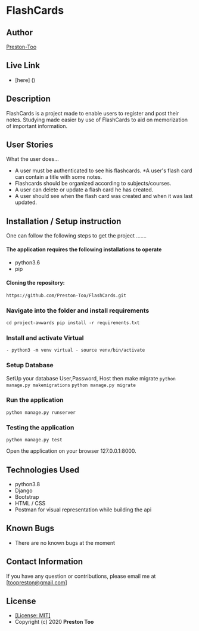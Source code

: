 # FlashCards
## Author
[Preston-Too](https://github.com/Preston-Too)

## Live Link
* [here] ()

## Description
 FlashCards is a project made to enable users to register and post their notes. Studying made easier by use of FlashCards to aid on memorization of important information.

## User Stories
What the user does...
* A user must be authenticated to see his flashcards.
*A user's flash card can contain a title with some notes.
* Flashcards should be organized according to subjects/courses.
* A user can delete or update a flash card he has created.
* A user should see when the flash card was created and when it was last updated.


## Installation / Setup instruction
One can follow the following steps to get the project .......
#### The application requires the following installations to operate 
* python3.6
* pip

#### Cloning the repository:
```https://github.com/Preston-Too/FlashCards.git```

### Navigate into the folder and install requirements
```cd project-awwards pip install -r requirements.txt ```

### Install and activate Virtual
```- python3 -m venv virtual - source venv/bin/activate ```

### Setup Database
SetUp your database User,Password, Host then make migrate
```python manage.py makemigrations```
```python manage.py migrate ```

### Run the application
```python manage.py runserver ```

### Testing the application
```python manage.py test ```

Open the application on your browser 127.0.0.1:8000.

## Technologies Used

* python3.8
* Django
* Bootstrap
* HTML / CSS
* Postman for visual representation while building the api


## Known Bugs
* There are no known bugs at the moment

## Contact Information 

If you have any question or contributions, please email me at [toopreston@gmail.com]

## License
* [[License: MIT]](LICENCE.md)
* Copyright (c) 2020 **Preston Too**